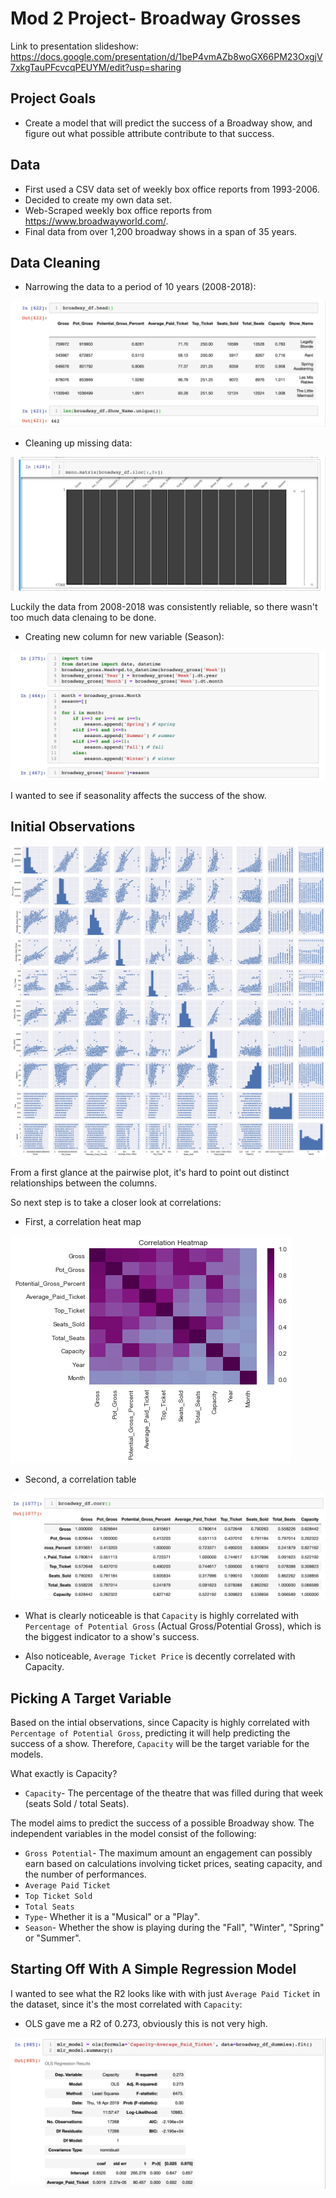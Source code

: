 # Mod 2 Project- Broadway Grosses


Link to presentation slideshow: https://docs.google.com/presentation/d/1beP4vmAZb8woGX66PM23OxgjV7xkgTauPFcvcqPEUYM/edit?usp=sharing


## Project Goals

* Create a model that will predict the success of a Broadway show, and figure out what possible attribute contribute to that success. 

## Data

* First used a CSV data set of weekly box office reports from 1993-2006.
* Decided to create my own data set.
* Web-Scraped weekly box office reports from https://www.broadwayworld.com/.
* Final data from over 1,200 broadway shows in a span of 35 years. 


## Data Cleaning

* Narrowing the data to a period of 10 years (2008-2018):
<img src="./Images/Image1.png">

* Cleaning up missing data:
<img src="./Images/Image2.png">

Luckily the data from 2008-2018 was consistently reliable, so there wasn't too much data clenaing to be done.

* Creating new column for new variable (Season):
<img src="./Images/Image3.png">

I wanted to see if seasonality affects the success of the show. 

## Initial Observations

<img src="./Images/Image4.png">

From a first glance at the pairwise plot, it's hard to point out distinct relationships between the columns. 

So next step is to take a closer look at correlations:

* First, a correlation heat map
<img src="./Images/Image5.png">

* Second, a correlation table
<img src="./Images/Image6.png">

- What is clearly noticeable is that `Capacity` is highly correlated with `Percentage of Potential Gross` (Actual Gross/Potential Gross), which is the biggest indicator to a show's success. 

- Also noticeable, `Average Ticket Price` is decently correlated with Capacity. 

## Picking A Target Variable

Based on the intial observations, since Capacity is highly correlated with `Percentage of Potential Gross`,
predicting it will help predicting the success of a show. Therefore, `Capacity` will be the target variable for the models.

What exactly is Capacity?

* `Capacity`- The percentage of the theatre that was filled during that week (seats Sold / total Seats).

The model aims to predict the success of a possible Broadway show. The independent variables in the model consist of the following:

* `Gross Potential`- The maximum amount an engagement can possibly earn based on calculations involving ticket prices, seating capacity, and the number of performances. 
* `Average Paid Ticket`
* `Top Ticket Sold`
* `Total Seats` 
* `Type`- Whether it is a "Musical" or a "Play".
* `Season`- Whether the show is playing during the "Fall", "Winter", "Spring" or "Summer".

## Starting Off With A Simple Regression Model
I wanted to see what the R2 looks like with with just `Average Paid Ticket` in the dataset, since it's the most correlated with `Capacity`:

* OLS gave me a R2 of 0.273, obviously this is not very high.

<img src="./Images/Image7.png">





